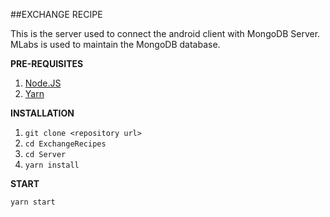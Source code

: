 ##EXCHANGE RECIPE

This is the server used to connect the android client with MongoDB Server.
MLabs is used to maintain the MongoDB database.

**PRE-REQUISITES**

1. [Node.JS](https://www.digitalocean.com/community/tutorials/how-to-install-node-js-on-ubuntu-16-04)
2. [Yarn](https://yarnpkg.com/lang/en/docs/install/)

**INSTALLATION**

1. `git clone <repository url>`
2. `cd ExchangeRecipes`
3. `cd Server`
4. `yarn install`

**START**

`yarn start`
